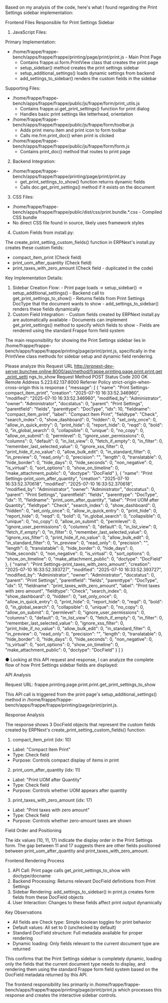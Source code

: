 Based on my analysis of the code, here's what I found regarding the Print Settings sidebar
  implementation:

  Frontend Files Responsible for Print Settings Sidebar

  1. JavaScript Files:

  Primary Implementation:
  - /home/frappe/frappe-bench/apps/frappe/frappe/printing/page/print/print.js - Main Print Page
    - Contains frappe.ui.form.PrintView class that creates the print page
    - setup_sidebar() method creates the print settings sidebar
    - setup_additional_settings() loads dynamic settings from backend
    - add_settings_to_sidebar() renders the custom fields in the sidebar

  Supporting Files:
  - /home/frappe/frappe-bench/apps/frappe/frappe/public/js/frappe/form/print_utils.js
    - Contains frappe.ui.get_print_settings() function for print dialog
    - Handles basic print settings like letterhead, orientation
  - /home/frappe/frappe-bench/apps/frappe/frappe/public/js/frappe/form/toolbar.js
    - Adds print menu item and print icon to form toolbar
    - Calls me.frm.print_doc() when print is clicked
  - /home/frappe/frappe-bench/apps/frappe/frappe/public/js/frappe/form/form.js
    - Contains print_doc() method that routes to print page

  2. Backend Integration:

  - /home/frappe/frappe-bench/apps/frappe/frappe/printing/page/print/print.py
    - get_print_settings_to_show() function returns dynamic fields
    - Calls doc.get_print_settings() method if it exists on the document

  3. CSS Files:

  - /home/frappe/frappe-bench/apps/frappe/frappe/public/dist/css/print.bundle.*.css - Compiled CSS bundle
  - No direct CSS file found in source, likely uses framework styles

  4. Custom Fields from install.py:

  The create_print_setting_custom_fields() function in ERPNext's install.py creates these custom fields:
  - compact_item_print (Check field)
  - print_uom_after_quantity (Check field)
  - print_taxes_with_zero_amount (Check field - duplicated in the code)

  Key Implementation Details:

  1. Sidebar Creation Flow:
    - Print page loads → setup_sidebar() → setup_additional_settings()
    - Backend call to get_print_settings_to_show()
    - Returns fields from Print Settings DocType that the document wants to show
    - add_settings_to_sidebar() renders these fields dynamically
  2. Custom Field Integration:
    - Custom fields created by ERPNext install.py are automatically available
    - Documents can implement get_print_settings() method to specify which fields to show
    - Fields are rendered using the standard Frappe form field system

  The main responsibility for showing the Print Settings sidebar lies in
  /home/frappe/frappe-bench/apps/frappe/frappe/printing/page/print/print.js, specifically in the PrintView
  class methods for sidebar setup and dynamic field rendering.

  Please analyze this Request URL
  http://erpnext-dev-server.bunchee.online:8000/api/method/frappe.printing.page.print.print.get_print_setti
  ngs_to_show
  Request Method
  POST
  Status Code
  200 OK
  Remote Address
  5.223.62.137:8000
  Referrer Policy
  strict-origin-when-cross-origin this is response {
      "message": [
          {
              "name": "Print Settings-compact_item_print",
              "creation": "2025-07-10 16:33:52.346960",
              "modified": "2025-07-10 16:33:52.346960",
              "modified_by": "Administrator",
              "owner": "Administrator",
              "docstatus": 0,
              "parent": "Print Settings",
              "parentfield": "fields",
              "parenttype": "DocType",
              "idx": 10,
              "fieldname": "compact_item_print",
              "label": "Compact Item Print",
              "fieldtype": "Check",
              "search_index": 0,
              "show_dashboard": 0,
              "hidden": 0,
              "set_only_once": 0,
              "allow_in_quick_entry": 0,
              "print_hide": 0,
              "report_hide": 0,
              "reqd": 0,
              "bold": 0,
              "in_global_search": 0,
              "collapsible": 0,
              "unique": 0,
              "no_copy": 0,
              "allow_on_submit": 0,
              "permlevel": 0,
              "ignore_user_permissions": 0,
              "columns": 0,
              "default": 0,
              "in_list_view": 0,
              "fetch_if_empty": 0,
              "in_filter": 0,
              "remember_last_selected_value": 0,
              "ignore_xss_filter": 0,
              "print_hide_if_no_value": 0,
              "allow_bulk_edit": 0,
              "in_standard_filter": 0,
              "in_preview": 0,
              "read_only": 0,
              "precision": "",
              "length": 0,
              "translatable": 0,
              "hide_border": 0,
              "hide_days": 0,
              "hide_seconds": 0,
              "non_negative": 0,
              "is_virtual": 0,
              "sort_options": 0,
              "show_on_timeline": 0,
              "make_attachment_public": 0,
              "doctype": "DocField"
          },
          {
              "name": "Print Settings-print_uom_after_quantity",
              "creation": "2025-07-10 16:33:52.370618",
              "modified": "2025-07-10 16:33:52.370618",
              "modified_by": "Administrator",
              "owner": "Administrator",
              "docstatus": 0,
              "parent": "Print Settings",
              "parentfield": "fields",
              "parenttype": "DocType",
              "idx": 11,
              "fieldname": "print_uom_after_quantity",
              "label": "Print UOM after Quantity",
              "fieldtype": "Check",
              "search_index": 0,
              "show_dashboard": 0,
              "hidden": 0,
              "set_only_once": 0,
              "allow_in_quick_entry": 0,
              "print_hide": 0,
              "report_hide": 0,
              "reqd": 0,
              "bold": 0,
              "in_global_search": 0,
              "collapsible": 0,
              "unique": 0,
              "no_copy": 0,
              "allow_on_submit": 0,
              "permlevel": 0,
              "ignore_user_permissions": 0,
              "columns": 0,
              "default": 0,
              "in_list_view": 0,
              "fetch_if_empty": 0,
              "in_filter": 0,
              "remember_last_selected_value": 0,
              "ignore_xss_filter": 0,
              "print_hide_if_no_value": 0,
              "allow_bulk_edit": 0,
              "in_standard_filter": 0,
              "in_preview": 0,
              "read_only": 0,
              "precision": "",
              "length": 0,
              "translatable": 0,
              "hide_border": 0,
              "hide_days": 0,
              "hide_seconds": 0,
              "non_negative": 0,
              "is_virtual": 0,
              "sort_options": 0,
              "show_on_timeline": 0,
              "make_attachment_public": 0,
              "doctype": "DocField"
          },
          {
              "name": "Print Settings-print_taxes_with_zero_amount",
              "creation": "2025-07-10 16:33:52.393727",
              "modified": "2025-07-10 16:33:52.393727",
              "modified_by": "Administrator",
              "owner": "Administrator",
              "docstatus": 0,
              "parent": "Print Settings",
              "parentfield": "fields",
              "parenttype": "DocType",
              "idx": 17,
              "fieldname": "print_taxes_with_zero_amount",
              "label": "Print taxes with zero amount",
              "fieldtype": "Check",
              "search_index": 0,
              "show_dashboard": 0,
              "hidden": 0,
              "set_only_once": 0,
              "allow_in_quick_entry": 0,
              "print_hide": 0,
              "report_hide": 0,
              "reqd": 0,
              "bold": 0,
              "in_global_search": 0,
              "collapsible": 0,
              "unique": 0,
              "no_copy": 0,
              "allow_on_submit": 0,
              "permlevel": 0,
              "ignore_user_permissions": 0,
              "columns": 0,
              "default": 0,
              "in_list_view": 0,
              "fetch_if_empty": 0,
              "in_filter": 0,
              "remember_last_selected_value": 0,
              "ignore_xss_filter": 0,
              "print_hide_if_no_value": 0,
              "allow_bulk_edit": 0,
              "in_standard_filter": 0,
              "in_preview": 0,
              "read_only": 0,
              "precision": "",
              "length": 0,
              "translatable": 0,
              "hide_border": 0,
              "hide_days": 0,
              "hide_seconds": 0,
              "non_negative": 0,
              "is_virtual": 0,
              "sort_options": 0,
              "show_on_timeline": 0,
              "make_attachment_public": 0,
              "doctype": "DocField"
          }
      ]
  }

● Looking at this API request and response, I can analyze the complete flow of how Print Settings sidebar
  fields are displayed:

  API Analysis

  Request URL: frappe.printing.page.print.print.get_print_settings_to_show

  This API call is triggered from the print page's setup_additional_settings() method in
  /home/frappe/frappe-bench/apps/frappe/frappe/printing/page/print/print.js.

  Response Analysis

  The response shows 3 DocField objects that represent the custom fields created by ERPNext's
  create_print_setting_custom_fields() function:

  1. compact_item_print (idx: 10)

  - Label: "Compact Item Print"
  - Type: Check field
  - Purpose: Controls compact display of items in print

  2. print_uom_after_quantity (idx: 11)

  - Label: "Print UOM after Quantity"
  - Type: Check field
  - Purpose: Controls whether UOM appears after quantity

  3. print_taxes_with_zero_amount (idx: 17)

  - Label: "Print taxes with zero amount"
  - Type: Check field
  - Purpose: Controls whether zero-amount taxes are shown

  Field Order and Positioning

  The idx values (10, 11, 17) indicate the display order in the Print Settings form. The gap between 11 and
   17 suggests there are other fields positioned between print_uom_after_quantity and
  print_taxes_with_zero_amount.

  Frontend Rendering Process

  1. API Call: Print page calls get_print_settings_to_show with doctype/docname
  2. Backend Processing: Returns relevant DocField definitions from Print Settings
  3. Sidebar Rendering: add_settings_to_sidebar() in print.js creates form fields from these DocField
  objects
  4. User Interaction: Changes to these fields affect print output dynamically

  Key Observations

  - All fields are Check type: Simple boolean toggles for print behavior
  - Default values: All set to 0 (unchecked by default)
  - Standard DocField structure: Full metadata available for proper rendering
  - Dynamic loading: Only fields relevant to the current document type are returned

  This confirms that the Print Settings sidebar is completely dynamic, loading only the fields that the
  current document type needs to display, and rendering them using the standard Frappe form field system
  based on the DocField metadata returned by this API.

  The frontend responsibility lies primarily in
  /home/frappe/frappe-bench/apps/frappe/frappe/printing/page/print/print.js which processes this response
  and creates the interactive sidebar controls.

